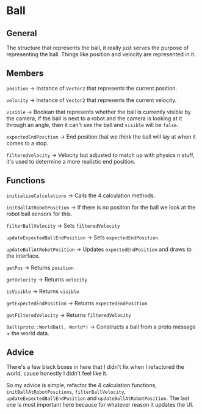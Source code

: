 # Ball #

## General ##
The structure that represents the ball, it really just
serves the purpose of representing the ball. Things like position and velocity are represented in it.

## Members ##
`position` -> Instance of `Vector2` that represents the current position.

`velocity` -> Instance of `Vector2` that represents the current velocity.

`visible` -> Boolean that represents whether the ball is currently visible by the camera, if the ball is next to a robot and the camera is looking at it through an angle, then it can't see the ball and `visible` will be `false`.

`expectedEndPosition` -> End position that we _think_ the ball will lay at when it comes to a stop.

`filteredVelocity` -> Velocity but adjusted to match up with physics n stuff, it's used to determine a more realistic end position.

## Functions ## 

`initializeCalculations` -> Calls the 4 calculation methods.

`initBallAtRobotPosition` -> If there is no position for the ball we look at the robot ball sensors for this.

`filterBallVelocity` -> Sets `filteredVelocity`

`updateExpectedBallEndPosition` -> Sets `expectedEndPosition`.

`updateBallAtRobotPosition` -> Updates `expectedEndPosition` and draws to the interface.

`getPos` -> Returns `position`

`getVelocity` -> Returns `velocity`

`isVisible` -> Returns `visible`

`getExpectedEndPosition` -> Returns `expectedEndPosition` 

`getFilteredVelocity` -> Returns `filteredVelocity`

`Ball(proto::WorldBall, World*)` -> Constructs a ball from a proto message + the world data.

## Advice ##
There's a few black boxes in here that I didn't fix when I refactored the world, cause honestly I didn't feel like it.

So my advice is simple, refactor the 4 calculation functions, `initBallAtRobotPositions`, `filterBallVelocity`, `updateExpectedBallEndPosition` and `updateBallAtRobotPosition`. The last one is most important here because for whatever reason it updates the UI.